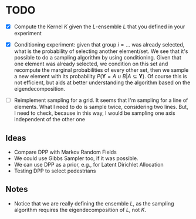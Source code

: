 
# TODO

- [x] Compute the Kernel $K$ given the $L$-ensemble $L$ that you defined in your experiment

- [x] Conditioning experiment: given that group $i = {...}$ was already selected, what is the probability of selecting another element/set. We see that it's possible to do a sampling algorithm by using conditioning. Given that one element was already selected, we condition on this set and recompute the marginal probabilities of every other set, then we sample a new element with its probability $P(\mathbf{Y} = A \cup B | A \subseteq \mathbf{Y})$. Of course this is not efficient, but aids at better understanding the algorithm based on the eigendecomposition.

- [ ] Reimplement sampling for a grid. It seems that I'm sampling for a line of elements. What I need to do is sample twice, considering two lines. But, I need to check, because in this way, I would be sampling one axis independent of the other one

## Ideas

- Compare DPP with Markov Random Fields
- We could use Gibbs Sampler too, if it was possible.
- We can use DPP as a prior, e.g., for Latent Dirichlet Allocation
- Testing DPP to select pedestrians

## Notes

- Notice that we are really defining the ensemble $L$, as the sampling algorithm requires the eigendecomposition of $L$, not $K$.
